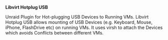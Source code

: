 **Libvirt Hotplug USB**

Unraid Plugin for Hot-plugging USB Devices to Running VMs. Libvirt Hotplug USB allows mounting of USB Devices (e.g. Keyboard, Mouse, iPhone, FlashDrive etc) on running VMs. It uses virsh to attach the Devices which avoids Conflicts between different VMs.
